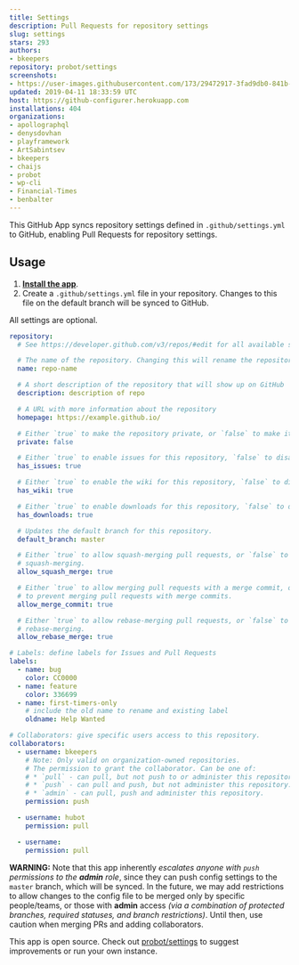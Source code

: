 ```yaml
---
title: Settings
description: Pull Requests for repository settings
slug: settings
stars: 293
authors:
- bkeepers
repository: probot/settings
screenshots:
- https://user-images.githubusercontent.com/173/29472917-3fad9db0-841b-11e7-8f6d-a6c63052122b.png
updated: 2019-04-11 18:33:59 UTC
host: https://github-configurer.herokuapp.com
installations: 404
organizations:
- apollographql
- denysdovhan
- playframework
- ArtSabintsev
- bkeepers
- chaijs
- probot
- wp-cli
- Financial-Times
- benbalter
---
```


This GitHub App syncs repository settings defined in `.github/settings.yml` to GitHub, enabling Pull Requests for repository settings.

## Usage

1. **[Install the app](https://github.com/apps/settings/installations/new)**.
2. Create a `.github/settings.yml` file in your repository. Changes to this file on the default branch will be synced to GitHub.

All settings are optional.

```yaml
repository:
  # See https://developer.github.com/v3/repos/#edit for all available settings.

  # The name of the repository. Changing this will rename the repository
  name: repo-name

  # A short description of the repository that will show up on GitHub
  description: description of repo

  # A URL with more information about the repository
  homepage: https://example.github.io/

  # Either `true` to make the repository private, or `false` to make it public.
  private: false

  # Either `true` to enable issues for this repository, `false` to disable them.
  has_issues: true

  # Either `true` to enable the wiki for this repository, `false` to disable it.
  has_wiki: true

  # Either `true` to enable downloads for this repository, `false` to disable them.
  has_downloads: true

  # Updates the default branch for this repository.
  default_branch: master

  # Either `true` to allow squash-merging pull requests, or `false` to prevent
  # squash-merging.
  allow_squash_merge: true

  # Either `true` to allow merging pull requests with a merge commit, or `false`
  # to prevent merging pull requests with merge commits.
  allow_merge_commit: true

  # Either `true` to allow rebase-merging pull requests, or `false` to prevent
  # rebase-merging.
  allow_rebase_merge: true

# Labels: define labels for Issues and Pull Requests
labels:
  - name: bug
    color: CC0000
  - name: feature
    color: 336699
  - name: first-timers-only
    # include the old name to rename and existing label
    oldname: Help Wanted

# Collaborators: give specific users access to this repository.
collaborators:
  - username: bkeepers
    # Note: Only valid on organization-owned repositories.
    # The permission to grant the collaborator. Can be one of:
    # * `pull` - can pull, but not push to or administer this repository.
    # * `push` - can pull and push, but not administer this repository.
    # * `admin` - can pull, push and administer this repository.
    permission: push

  - username: hubot
    permission: pull

  - username:
    permission: pull

```

**WARNING:** Note that this app inherently _escalates anyone with `push` permissions to the **admin** role_, since they can push config settings to the `master` branch, which will be synced. In the future, we may add restrictions to allow changes to the config file to be merged only by specific people/teams, or those with **admin** access _(via a combination of protected branches, required statuses, and branch restrictions)_. Until then, use caution when merging PRs and adding collaborators.

This app is open source. Check out [probot/settings](https://github.com/probot/settings) to suggest improvements or run your own instance.
